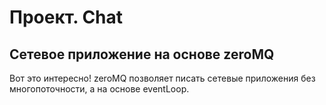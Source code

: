 # Проект. Chat

## Сетевое приложение на основе zeroMQ

Вот это интересно! zeroMQ позволяет писать сетевые приложения без многопоточности, а на основе eventLoop.
